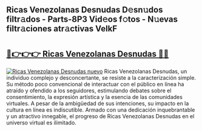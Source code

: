 ## Ricas Venezolanas Desnudas D𝚎sn𝚞dos filtr𝚊dos - Parts-8P3 Vid𝚎os f𝚘tos - N𝚞evas filtr𝚊ciones atr𝚊ctivas VeIkF

# <h2><a href="http://mb4tpu.tromn.icu/?c=Ricas+Venezolanas+Desnudas">🔗👉👉👉 Ricas Venezolanas Desnudas 🔗🔗</a></h2>

[![Ricas Venezolanas Desnudas nuevo](https://i.imgur.com/pEAQMta.gif)](http://mb4tpu.tromn.icu/?c=Ricas+Venezolanas+Desnudas)
Ricas Venezolanas Desnudas, un individuo complejo y desconcertante, se resiste a la caracterización simple. Su método poco convencional de interactuar con el público en línea ha atraído y ofendido a los seguidores, estimulando debates sobre el consentimiento, la expresión artística y la esencia de las comunidades virtuales. A pesar de la ambigüedad de sus intenciones, su impacto en la cultura en línea es indiscutible. Armado con una dedicación inquebrantable y un atractivo innegable, el progreso de Ricas Venezolanas Desnudas en el universo virtual es ilimitado.
